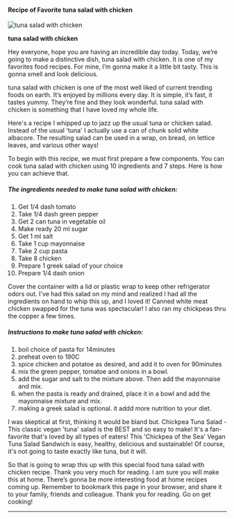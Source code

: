             

#### Recipe of Favorite tuna salad with chicken

![tuna salad with chicken](https://img-global.cpcdn.com/recipes/62523191/751x532cq70/tuna-salad-with-chicken-recipe-main-photo.jpg)

**tuna salad with chicken**

Hey everyone, hope you are having an incredible day today. Today, we’re going to make a distinctive dish, tuna salad with chicken. It is one of my favorites food recipes. For mine, I’m gonna make it a little bit tasty. This is gonna smell and look delicious.

tuna salad with chicken is one of the most well liked of current trending foods on earth. It’s enjoyed by millions every day. It is simple, it’s fast, it tastes yummy. They’re fine and they look wonderful. tuna salad with chicken is something that I have loved my whole life.

Here's a recipe I whipped up to jazz up the usual tuna or chicken salad. Instead of the usual 'tuna' I actually use a can of chunk solid white albacore. The resulting salad can be used in a wrap, on bread, on lettice leaves, and various other ways!

To begin with this recipe, we must first prepare a few components. You can cook tuna salad with chicken using 10 ingredients and 7 steps. Here is how you can achieve that.

##### The ingredients needed to make tuna salad with chicken:

1.  Get 1/4 dash tomato
2.  Take 1/4 dash green pepper
3.  Get 2 can tuna in vegetable oil
4.  Make ready 20 ml sugar
5.  Get 1 ml salt
6.  Take 1 cup mayonnaise
7.  Take 2 cup pasta
8.  Take 8 chicken
9.  Prepare 1 greek salad of your choice
10.  Prepare 1/4 dash onion

Cover the container with a lid or plastic wrap to keep other refrigerator odors out. I've had this salad on my mind and realized I had all the ingredients on hand to whip this up, and I loved it! Canned white meat chicken swapped for the tuna was spectacular! I also ran my chickpeas thru the copper a few times.

##### Instructions to make tuna salad with chicken:

1.  boil choice of pasta for 14minutes
2.  preheat oven to 190C
3.  spice chicken and potatoe as desired, and add it to oven for 90minutes
4.  mix the green pepper, tomatoe and onions in a bowl.
5.  add the sugar and salt to the mixture above. Then add the mayonnaise and mix.
6.  when the pasta is ready and drained, place it in a bowl and add the mayonnaise mixture and mix.
7.  making a greek salad is optional. it addd more nutrition to your diet.

I was skeptical at first, thinking it would be bland but. Chickpea Tuna Salad - This classic vegan 'tuna' salad is the BEST and so easy to make! It's a fan-favorite that's loved by all types of eaters! This 'Chickpea of the Sea' Vegan Tuna Salad Sandwich is easy, healthy, delicious and sustainable! Of course, it's not going to taste exactly like tuna, but it will.

So that is going to wrap this up with this special food tuna salad with chicken recipe. Thank you very much for reading. I am sure you will make this at home. There’s gonna be more interesting food at home recipes coming up. Remember to bookmark this page in your browser, and share it to your family, friends and colleague. Thank you for reading. Go on get cooking!

* * *